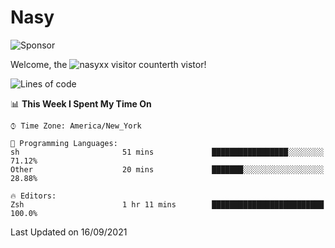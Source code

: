 # Nasy

<!--
<p align="center">
<img height="200" src="https://github-readme-stats.vercel.app/api?username=nasyxx&count_private=true&show_icons=true&theme=dracula&include_all_commits=true"/>
<img height="200" src="https://github-readme-stats.vercel.app/api/top-langs/?username=nasyxx&theme=dracula&hide=html,jupyter+notebook&count_private=true&show_icons=true"/>
</p>

  
----------------
-->

![Sponsor](https://img.shields.io/static/v1.svg?label=Sponsor&message=%E2%9D%A4&logo=GitHub&style=flat&color=pink)
 
Welcome, the ![nasyxx visitor counter](https://count.getloli.com/get/@nasyxx?theme=rule34)th vistor!
 
<!--START_SECTION:waka-->
![Lines of code](https://img.shields.io/badge/From%20Hello%20World%20I%27ve%20Written-5.4%20million%20lines%20of%20code-blue)

📊 **This Week I Spent My Time On** 

```text
⌚︎ Time Zone: America/New_York

💬 Programming Languages: 
sh                       51 mins             █████████████████░░░░░░░░   71.12% 
Other                    20 mins             ███████░░░░░░░░░░░░░░░░░░   28.88%

🔥 Editors: 
Zsh                      1 hr 11 mins        █████████████████████████   100.0%

```


 Last Updated on 16/09/2021
<!--END_SECTION:waka-->

<!-- ![visitors](https://visitor-badge.laobi.icu/badge?page_id=nasyxx.nasyxx) -->
